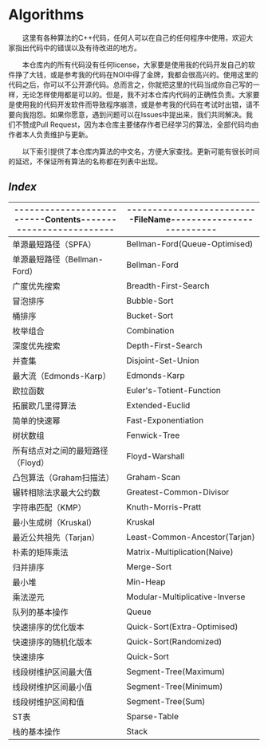# Algorithms
&emsp;&emsp;这里有各种算法的C++代码，任何人可以在自己的任何程序中使用，欢迎大家指出代码中的错误以及有待改进的地方。

&emsp;&emsp;本仓库内的所有代码没有任何license，大家要是使用我的代码开发自己的软件挣了大钱，或是参考我的代码在NOI中得了金牌，我都会很高兴的。使用这里的代码之后，你可以不公开源代码。总而言之，你就把这里的代码当成你自己写的一样，无论怎样使用都是可以的。但是，我不对本仓库内代码的正确性负责。大家要是使用我的代码开发软件而导致程序崩溃，或是参考我的代码在考试时出错，请不要向我抱怨。如果你愿意，遇到问题可以在Issues中提出来，我们共同解决。我们不赞成Pull Request，因为本仓库主要储存作者已经学习的算法，全部代码均由作者本人负责维护与更新。

&emsp;&emsp;以下索引提供了本仓库内算法的中文名，方便大家查找。更新可能有很长时间的延迟，不保证所有算法的名称都在列表中出现。
## *Index*
| --------------------------Contents-------------------------- | --------------------------FileName-------------------------- |
| ------------------------------------------------------------ | ------------------------------------------------------------ |
| 单源最短路径（SPFA） | Bellman-Ford(Queue-Optimised) |
| 单源最短路径（Bellman-Ford） | Bellman-Ford |
| 广度优先搜索 | Breadth-First-Search |
| 冒泡排序 | Bubble-Sort |
| 桶排序 | Bucket-Sort |
| 枚举组合 | Combination |
| 深度优先搜索 | Depth-First-Search |
| 并查集  | Disjoint-Set-Union |
| 最大流（Edmonds-Karp） | Edmonds-Karp |
| 欧拉函数 | Euler's-Totient-Function |
| 拓展欧几里得算法 | Extended-Euclid |
| 简单的快速幂 | Fast-Exponentiation |
| 树状数组 | Fenwick-Tree |
| 所有结点对之间的最短路径（Floyd） | Floyd-Warshall |
| 凸包算法（Graham扫描法） | Graham-Scan |
| 辗转相除法求最大公约数 | Greatest-Common-Divisor |
| 字符串匹配（KMP） | Knuth-Morris-Pratt |
| 最小生成树（Kruskal） | Kruskal |
| 最近公共祖先（Tarjan） | Least-Common-Ancestor(Tarjan) |
| 朴素的矩阵乘法 | Matrix-Multiplication(Naive) |
| 归并排序 | Merge-Sort |
| 最小堆 | Min-Heap |
| 乘法逆元 | Modular-Multiplicative-Inverse |
| 队列的基本操作 | Queue |
| 快速排序的优化版本 | Quick-Sort(Extra-Optimised) |
| 快速排序的随机化版本 | Quick-Sort(Randomized) |
| 快速排序 | Quick-Sort |
| 线段树维护区间最大值 | Segment-Tree(Maximum) |
| 线段树维护区间最小值 | Segment-Tree(Minimum) |
| 线段树维护区间和值 | Segment-Tree(Sum) |
| ST表 | Sparse-Table |
| 栈的基本操作 | Stack |
